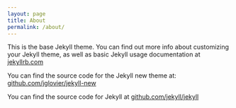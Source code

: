 ```yaml
---
layout: page
title: About
permalink: /about/
---
```


This is the base Jekyll theme. You can find out more info about customizing your Jekyll theme, as well as basic Jekyll usage documentation at [jekyllrb.com](http://jekyllrb.com/)

You can find the source code for the Jekyll new theme at: [github.com/jglovier/jekyll-new](http://github.com/jglovier/jekyll-new)

You can find the source code for Jekyll at [github.com/jekyll/jekyll](http://github.com/jekyll/jekyll)
